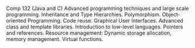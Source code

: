 Comp 132 (Java and C)
Advanced programming techniques and large scale programming. Inheritance and Type Hierarchies. Polymorphism. 
Object-oriented Programming. Code reuse. Graphical User Interfaces. Advanced class and template libraries. 
Introduction to low-level languages. Pointers and references. 
Resource management: Dynamic storage allocation, memory management. Virtual functions.
